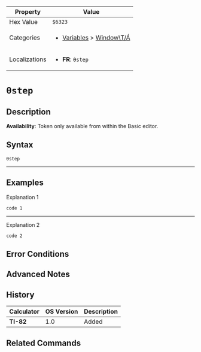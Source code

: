 | Property      | Value |
|---------------|-------|
| Hex Value     | `$6323`|
| Categories    | <ul><li>[Variables](<../categories/Variables.md>) > [Window\T/Á](<../categories/Variables.md#Window\T/Á>)</li></ul> |
| Localizations | <ul><li><b>FR</b>: `θstep`</li></ul> |

# `θstep`

## Description



<b>Availability</b>: Token only available from within the Basic editor.

## Syntax
`θstep`

<hr>

## Examples

Explanation 1
```ti-basic
code 1
```
---
Explanation 2
```ti-basic
code 2
```

## Error Conditions


## Advanced Notes


## History
| Calculator | OS Version | Description |
|------------|------------|-------------|
| <b>TI-82</b> | 1.0 | Added

## Related Commands

    